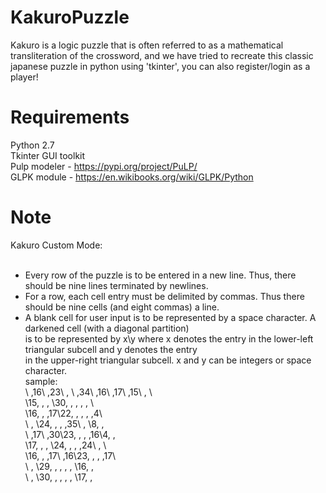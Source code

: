 # KakuroPuzzle
Kakuro is a logic puzzle that is often referred to as a mathematical transliteration of the crossword, and we have tried to recreate this classic japanese puzzle in python using 'tkinter', you can also register/login as a player!


# Requirements
Python 2.7<br>
Tkinter GUI toolkit<br>
Pulp modeler - https://pypi.org/project/PuLP/<br>
GLPK module - https://en.wikibooks.org/wiki/GLPK/Python  <br>


# Note
Kakuro Custom Mode:<br><br>
- Every row of the puzzle is to be entered in a new line. Thus, there should be nine lines terminated by newlines.<br>
- For a row, each cell entry must be delimited by commas. Thus there should be nine cells (and eight commas) a line.<br>
- A blank cell for user input is to be represented by a space character. A darkened cell (with a diagonal partition)<br>
  is to be represented by x\y where x denotes the entry in the lower-left triangular subcell and y denotes the entry<br>
  in the upper-right triangular subcell. x and y can be integers or space character.<br>
sample:<br>
 \ ,16\ ,23\ , \ ,34\ ,16\ ,17\ ,15\ , \ <br>
 \15, , , \30, , , , , \ <br>
 \16, , ,17\22, , , , ,4\ <br>
 \ , \24, , , ,35\ , \8, , <br>
 \ ,17\ ,30\23, , , ,16\4, , <br>
 \17, , , \24, , , ,24\ , \ <br>
 \16, , ,17\ ,16\23, , , ,17\ <br>
 \ , \29, , , , , \16, , <br>
 \ , \30, , , , , \17, ,<br>

